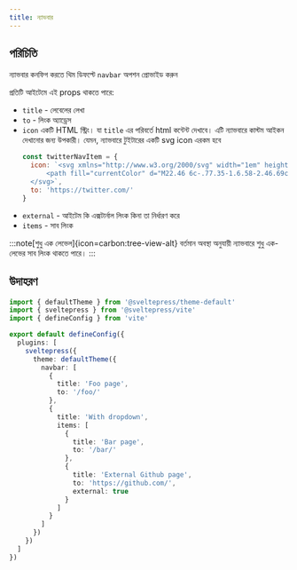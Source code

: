 ```yaml
---
title: ন্যাভবার
---
```


## পরিচিতি

ন্যাভবার কনফিগ করতে থিম ডিফল্টে `navbar` অপশন প্রোভাইড করুন

প্রতিটি আইটেমে এই props থাকতে পারে:

* `title` - লেবেলের লেখা
* `to` - লিংক অ্যাড্রেস
* `icon`
  একটি HTML স্ট্রিং। যা `title` এর পরিবর্তে html কন্টেন্ট দেখাবে। এটি ন্যাভবারে কাস্টম আইকন দেখানোর জন্য উপকারী। যেমন, ন্যাভবারে টুইটারের একটি svg icon এরকম হবে
  ```js
  const twitterNavItem = {
    icon: `<svg xmlns="http://www.w3.org/2000/svg" width="1em" height="1em" viewBox="0 0 24 24">
        <path fill="currentColor" d="M22.46 6c-.77.35-1.6.58-2.46.69c.88-.53 1.56-1.37 1.88-2.38c-.83.5-1.75.85-2.72 1.05C18.37 4.5 17.26 4 16 4c-2.35 0-4.27 1.92-4.27 4.29c0 .34.04.67.11.98C8.28 9.09 5.11 7.38 3 4.79c-.37.63-.58 1.37-.58 2.15c0 1.49.75 2.81 1.91 3.56c-.71 0-1.37-.2-1.95-.5v.03c0 2.08 1.48 3.82 3.44 4.21a4.22 4.22 0 0 1-1.93.07a4.28 4.28 0 0 0 4 2.98a8.521 8.521 0 0 1-5.33 1.84c-.34 0-.68-.02-1.02-.06C3.44 20.29 5.7 21 8.12 21C16 21 20.33 14.46 20.33 8.79c0-.19 0-.37-.01-.56c.84-.6 1.56-1.36 2.14-2.23Z"/>
    </svg>`,
    to: 'https://twitter.com/'
  }
  ```
* `external` - আইটেম কি এক্সটার্নাল লিংক কিনা তা নির্ধারণ করে
* `items` - সাব লিংক

:::note[শুধু এক লেভেল]{icon=carbon:tree-view-alt}
বর্তমান অবস্থা অনুযায়ী ন্যাভবারে শুধু এক-লেভের সাব লিংক থাকতে পারে।
:::

## উদাহরণ

```ts title="vite.config.(js|ts)"
import { defaultTheme } from '@sveltepress/theme-default'
import { sveltepress } from '@sveltepress/vite'
import { defineConfig } from 'vite'

export default defineConfig({
  plugins: [
    sveltepress({
      theme: defaultTheme({
        navbar: [
          {
            title: 'Foo page',
            to: '/foo/'
          },
          {
            title: 'With dropdown',
            items: [
              {
                title: 'Bar page',
                to: '/bar/'
              },
              {
                title: 'External Github page',
                to: 'https://github.com/',
                external: true
              }
            ]
          }
        ]
      })
    })
  ]
})
```
